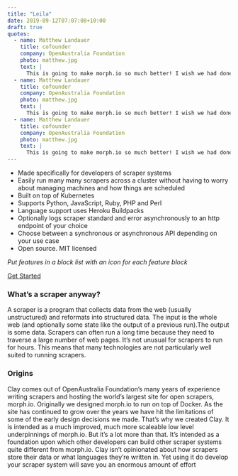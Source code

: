 ```yaml
---
title: "Leila"
date: 2019-09-12T07:07:08+10:00
draft: true
quotes:
  - name: Matthew Landauer
    title: cofounder
    company: OpenAustralia Foundation
    photo: matthew.jpg
    text: |
      This is going to make morph.io so much better! I wish we had done this *ages* ago.
  - name: Matthew Landauer
    title: cofounder
    company: OpenAustralia Foundation
    photo: matthew.jpg
    text: |
      This is going to make morph.io so much better! I wish we had done this *ages* ago.
  - name: Matthew Landauer
    title: cofounder
    company: OpenAustralia Foundation
    photo: matthew.jpg
    text: |
      This is going to make morph.io so much better! I wish we had done this *ages* ago.
---
```


* Made specifically for developers of scraper systems
* Easily run many many scrapers across a cluster without having to worry about managing machines and how things are scheduled
* Built on top of Kubernetes
* Supports Python, JavaScript, Ruby, PHP and Perl
* Language support uses Heroku Buildpacks
* Optionally logs scraper standard and error asynchronously to an http endpoint of your choice
* Choose between a synchronous or asynchronous API depending on your use case
* Open source. MIT licensed

*Put features in a block list with an icon for each feature block*

[Get Started](#get-started-in-the-documentation)

### What’s a scraper anyway?

A scraper is a program that collects data from the web (usually unstructured) and reformats into structured data. The input is the whole web (and optionally some state like the output of a previous run).The output is some data. Scrapers can often run a long time because they need to traverse a large number of web pages. It’s not unusual for scrapers to run for hours. This means that many technologies are not particularly well suited to running scrapers.

### Origins

Clay comes out of OpenAustralia Foundation’s many years of experience writing scrapers and hosting the world’s largest site for open scrapers, morph.io. Originally we designed morph.io to run on top of Docker. As the site has continued to grow over the years we have hit the limitations of some of the early design decisions we made. That’s why we created Clay. It is intended as a much improved, much more scaleable low level underpinnings of morph.io. But it’s a lot more than that. It’s intended as a foundation upon which other developers can build other scraper systems quite different from morph.io. Clay isn’t opinionated about how scrapers store their data or what languages they’re written in. Yet using it do develop your scraper system will save you an enormous amount of effort
